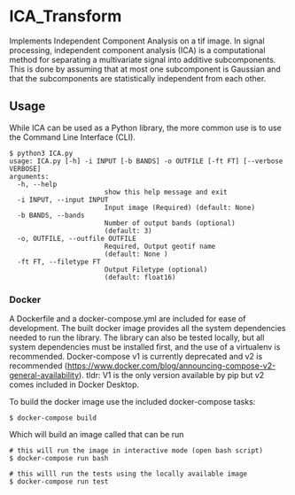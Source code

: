 # ICA_Transform
Implements Independent Component Analysis on a tif image.  In signal processing, independent component analysis (ICA) is a computational method for separating a multivariate signal into additive subcomponents. This is done by assuming that at most one subcomponent is Gaussian and that the subcomponents are statistically independent from each other.

## Usage

While ICA can be used as a Python library, the more common use is to use the Command Line Interface (CLI).

```
$ python3 ICA.py
usage: ICA.py [-h] -i INPUT [-b BANDS] -o OUTFILE [-ft FT] [--verbose VERBOSE]
arguments:
  -h, --help            
                        show this help message and exit
  -i INPUT, --input INPUT
                        Input image (Required) (default: None)
  -b BANDS, --bands     
                        Number of output bands (optional)
                        (default: 3)
  -o, OUTFILE, --outfile OUTFILE
                        Required, Output geotif name
                        (default: None )
  -ft FT, --filetype FT
                        Output Filetype (optional)
                        (default: float16)
```

### Docker
A Dockerfile and a docker-compose.yml are included for ease of development. The built docker image provides all the system dependencies needed to run the library. The library can also be tested locally, but all system dependencies must be installed first, and the use of a virtualenv is recommended.
Docker-compose v1 is currently deprecated and v2 is recommended (https://www.docker.com/blog/announcing-compose-v2-general-availability). tldr: V1 is the only version available by pip but v2 comes included in Docker Desktop.

To build the docker image use the included docker-compose tasks:

    $ docker-compose build

Which will build an image called that can be run

    # this will run the image in interactive mode (open bash script)
    $ docker-compose run bash

    # this willl run the tests using the locally available image
    $ docker-compose run test
